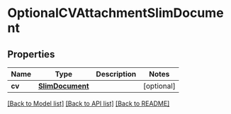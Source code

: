 # OptionalCVAttachmentSlimDocument


## Properties
Name | Type | Description | Notes
------------ | ------------- | ------------- | -------------
**cv** | [**SlimDocument**](SlimDocument.md) |  | [optional] 

[[Back to Model list]](../README.md#documentation-for-models) [[Back to API list]](../README.md#documentation-for-api-endpoints) [[Back to README]](../README.md)


